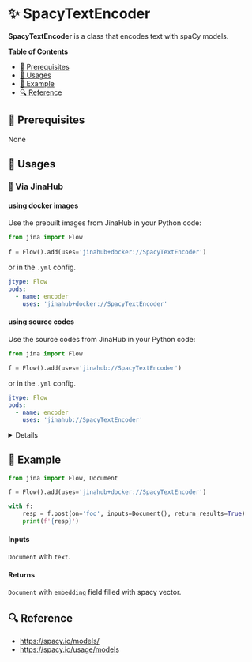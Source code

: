 # ✨ SpacyTextEncoder

**SpacyTextEncoder** is a class that encodes text with spaCy models.

<!-- START doctoc generated TOC please keep comment here to allow auto update -->
<!-- DON'T EDIT THIS SECTION, INSTEAD RE-RUN doctoc TO UPDATE -->
**Table of Contents**

- [🌱 Prerequisites](#-prerequisites)
- [🚀 Usages](#-usages)
- [🎉️ Example](#%EF%B8%8F-example)
- [🔍️ Reference](#%EF%B8%8F-reference)

<!-- END doctoc generated TOC please keep comment here to allow auto update -->

## 🌱 Prerequisites

None
## 🚀 Usages

### 🚚 Via JinaHub

#### using docker images
Use the prebuilt images from JinaHub in your Python code: 

```python
from jina import Flow
	
f = Flow().add(uses='jinahub+docker://SpacyTextEncoder')
```

or in the `.yml` config.
	
```yaml
jtype: Flow
pods:
  - name: encoder
    uses: 'jinahub+docker://SpacyTextEncoder'
```

#### using source codes
Use the source codes from JinaHub in your Python code:

```python
from jina import Flow
	
f = Flow().add(uses='jinahub://SpacyTextEncoder')
```

or in the `.yml` config.

```yaml
jtype: Flow
pods:
  - name: encoder
    uses: 'jinahub://SpacyTextEncoder'
```
<details>

### 📦️ Via Pypi

1. Install the `jinahub-spacy-text-encoder` package.

	```bash
	pip install git+https://github.com/jina-ai/executor-text-spacy-encoder.git
	```

1. Use `jinahub-spacy-text-encoder` in your code

	```python
	from jina import Flow
	from jinahub.encoder.spacy_text_encoder import SpacyTextEncoder
	
	f = Flow().add(uses=SpacyTextEncoder)
	```


### 🐳 Via Docker

1. Clone the repo and build the docker image

	```shell
	git clone https://github.com/jina-ai/executor-text-spacy-encoder.git
	cd executor-text-spacy-encoder
	docker build -t executor-text-spacy-encoder-image .
	```

1. Use `executor-text-spacy-encoder-image` in your codes

	```python
	from jina import Flow
	
	f = Flow().add(uses='docker://executor-text-spacy-encoder-image:latest')
	```
	
</details>

## 🎉️ Example 


```python
from jina import Flow, Document

f = Flow().add(uses='jinahub+docker://SpacyTextEncoder')

with f:
    resp = f.post(on='foo', inputs=Document(), return_results=True)
	print(f'{resp}')
```


#### Inputs 

`Document` with `text`.

#### Returns

`Document` with `embedding` field filled with spacy vector.

## 🔍️ Reference
- https://spacy.io/models/
- https://spacy.io/usage/models
